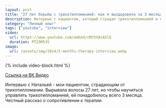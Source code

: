 ```yaml
---
layout: post
title: "27 лет борьбы с трихотилломанией: как я выздоровела за 3 месяца | Интервью с Натальей"
description: Интервью с пациентом, который страдал трихотилломанией и пришел на терапию через преодоление сопротивления
category: "Личный опыт"
tags: ["youtube", "interview"]
video:
  url: https://www.youtube.com/embed/cMthVAsASlQ
  duration: PT25M53S
image:
  url: /assets/img/2024/3-months-therapy-interview.webp
---
```


{% include video-block.html %}

<a href="https://vkvideo.ru/video-211245681_456239027" rel="nofollow">Ссылка на ВК Видео</a>

Интервью с Натальей - мои пациентом, страдающим от трихотилломании. Вырывала волосы 27 лет, но чтобы научиться управлять трихотилломанией,
ей понадобилось всего 3 месяца.   
Честный рассказ о сопротивлении к терапии.


